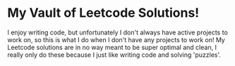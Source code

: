 # My Vault of Leetcode Solutions!
I enjoy writing code, but unfortunately I don't always have active projects to work on, so this is what I do when I don't have any projects to work on!
My Leetcode solutions are in no way meant to be super optimal and clean, I really only do these because I just like writing code and solving 'puzzles'.
